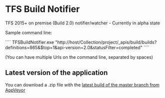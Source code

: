 # TFS Build Notifier

TFS 2015+ on premise (Build 2.0) notifier/watcher - Currently in alpha state

Sample command line:

´´´´
TFSBuildNotifier.exe "http://host/Collection/project/_apis/build/builds?definitions=865&$top=1&api-version=2.0&statusFilter=completed"
´´´´

(You can have multiple Urls on the command line, separated by spaces)

## Latest version of the application
You can download a .zip file with the [latest build of the master branch from AppVeyor](https://ci.appveyor.com/api/projects/ErikEJ/TFSBuildNotifier/artifacts/TfsBuildNotifier.zip?branch=master)
